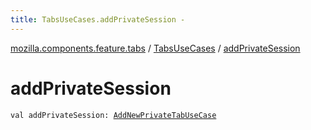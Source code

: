 ```yaml
---
title: TabsUseCases.addPrivateSession - 
---
```


[mozilla.components.feature.tabs](../index.html) / [TabsUseCases](index.html) / [addPrivateSession](./add-private-session.html)

# addPrivateSession

`val addPrivateSession: `[`AddNewPrivateTabUseCase`](-add-new-private-tab-use-case/index.html)